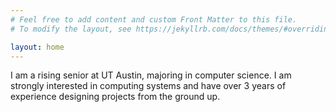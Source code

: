 ```yaml
---
# Feel free to add content and custom Front Matter to this file.
# To modify the layout, see https://jekyllrb.com/docs/themes/#overriding-theme-defaults

layout: home
---
```


<div id="typing-content">
I am a rising senior at UT Austin, majoring in computer science. I am strongly interested in computing systems and have over 3 years of experience designing projects from the ground up.
</div>

<script>
document.addEventListener('DOMContentLoaded', function() {
  // Target the content area with our specific ID
  const contentArea = document.getElementById('typing-content');
  
  if (contentArea) {
    // Store the original content
    const originalContent = contentArea.innerHTML;
    
    // Clear the content initially
    contentArea.innerHTML = '';
    
    // Create a container for the typing effect with a blinking cursor
    const typingContainer = document.createElement('div');
    typingContainer.className = 'typing-effect';
    typingContainer.innerHTML = '<span class="typed-text"></span><span class="cursor">|</span>';
    contentArea.appendChild(typingContainer);
    
    const typedTextSpan = typingContainer.querySelector('.typed-text');
    const cursorSpan = typingContainer.querySelector('.cursor');
    
    // Convert HTML to plain text for typing (removing HTML tags)
    const textToType = originalContent.trim().replace(/<[^>]*>/g, '');
    
    let charIndex = 0;
    const typingDelay = 50; // Delay between each character (in ms)
    
    function type() {
      if (charIndex < textToType.length) {
        // Add next character
        typedTextSpan.textContent += textToType.charAt(charIndex);
        charIndex++;
        setTimeout(type, typingDelay);
      }
    }
    
    // Start the typing effect with a short delay
    setTimeout(type, 1000);
  }
});
</script>

<style>
.cursor {
  display: inline-block;
  width: 3px;
  margin-left: 2px;
  animation: blink 1s infinite;
}

@keyframes blink {
  0%, 100% { opacity: 1; }
  50% { opacity: 0; }
}
</style>
